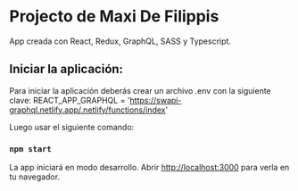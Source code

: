 # Projecto de Maxi De Filippis

App creada con React, Redux, GraphQL, SASS y Typescript.

## Iniciar la aplicación:

Para iniciar la aplicación deberás crear un archivo .env con la siguiente clave:
REACT_APP_GRAPHQL = 'https://swapi-graphql.netlify.app/.netlify/functions/index'

Luego usar el siguiente comando:

### `npm start`

La app iniciará en modo desarrollo.
Abrir [http://localhost:3000](http://localhost:3000) para verla en tu navegador.